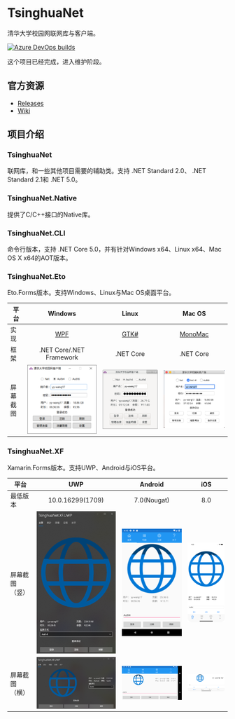 # TsinghuaNet
清华大学校园网联网库与客户端。

[![Azure DevOps builds](https://strawberry-vs.visualstudio.com/TsinghuaNet/_apis/build/status/Berrysoft.TsinghuaNet?branch=master)](https://strawberry-vs.visualstudio.com/TsinghuaNet/_build?definitionId=2)

这个项目已经完成，进入维护阶段。
## 官方资源
* [Releases](https://github.com/Berrysoft/TsinghuaNet/releases)
* [Wiki](https://github.com/Berrysoft/TsinghuaNet/wiki)

## 项目介绍
### TsinghuaNet
联网库，和一些其他项目需要的辅助类。支持 .NET Standard 2.0、 .NET Standard 2.1和 .NET 5.0。

### TsinghuaNet.Native
提供了C/C++接口的Native库。

### TsinghuaNet.CLI
命令行版本，支持 .NET Core 5.0，并有针对Windows x64、Linux x64、Mac OS X x64的AOT版本。

### TsinghuaNet.Eto
Eto.Forms版本。支持Windows、Linux与Mac OS桌面平台。

|平台|Windows|Linux|Mac OS|
|-|:-:|:-:|:-:|
|实现|[WPF](https://github.com/dotnet/wpf)|[GTK#](https://github.com/GtkSharp/GtkSharp)|[MonoMac](https://github.com/cwensley/monomac)|
|框架|.NET Core/.NET Framework|.NET Core|.NET Core|
|屏幕截图|![Windows](./Screenshots/Eto.Windows.png)|![Linux](./Screenshots/Eto.Linux.png)|![Mac](./Screenshots/Eto.Mac.png)|

### TsinghuaNet.XF
Xamarin.Forms版本。支持UWP、Android与iOS平台。

|平台|UWP|Android|iOS|
|-|:-:|:-:|:-:|
|最低版本|10.0.16299(1709)|7.0(Nougat)|8.0|
|屏幕截图（竖）|![UWP](./Screenshots/XF.UWP.v.png)|![Android](./Screenshots/XF.Android.v.png)|![iOS](./Screenshots/XF.iOS.v.png)|
|屏幕截图（横）|![UWP](./Screenshots/XF.UWP.h.png)|![Android](./Screenshots/XF.Android.h.png)|![iOS](./Screenshots/XF.iOS.h.png)|
